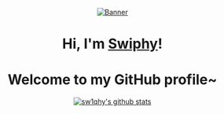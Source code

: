 <p align="center">
   <!-- https://64.media.tumblr.com/7a3941e3592386d9738599501040b6a3/8ce3c0f40501e72b-ea/s500x750/4ce2ab3d85511fc5e18aa9df0bd187b8153521d4.gif -->
  <a href=""><img src="https://media.tenor.com/J-5u9vDR36EAAAAM/mika-misono-mika.gif" alt="Banner"></a>
</p>

<h1 align="center">Hi, I'm <a href="https://github.com/sw1phy">Swiphy</a>!</h1>
<h1 align="center">Welcome to my GitHub profile~</h1>


<p align="center">
  <a href="https://github.com/sw1phy"><img src="https://github-readme-stats.vercel.app/api?username=sw1phy&hide_border=true&show_icons=true&theme=catppuccin_mocha" alt="sw1qhy's github stats"></a>
</p>

